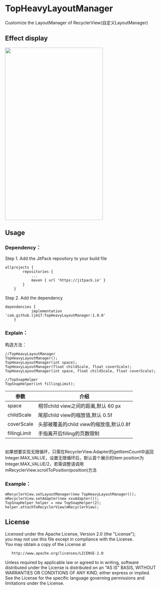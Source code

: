 # TopHeavyLayoutManager
Customize the LayoutManager of RecyclerView(自定义LayoutManager)
## Effect display
<img width="320" height="564" src="https://github.com/ljm17/TopHeavyLayoutManager/raw/master/images/display.gif"/><br/>
## Usage
### Dependency：
Step 1. Add the JitPack repository to your build file

```
allprojects {
		repositories {
			...
			maven { url 'https://jitpack.io' }
		}
	}
```

Step 2. Add the dependency

```
dependencies {
	        implementation 'com.github.ljm17:TopHeavyLayoutManager:1.0.0'
	}
```

### Explain：
构造方法：<br/>
```
//TopHeavyLayoutManager
TopHeavyLayoutManager();
TopHeavyLayoutManager(int space);
TopHeavyLayoutManager(float childScale, float coverScale);
TopHeavyLayoutManager(int space, float childScale, float coverScale);

//TopSnapHelper
TopSnapHelper(int fillingLimit);
```

参数|介绍
-|-
space|相邻child view之间的距离,默认 60 px|
childScale|尾部child view的缩放值,默认 0.5f|
coverScale|头部被覆盖的child view的缩放值,默认0.8f|
fillingLimit|手指离开后filling的页数限制|

<br/>
如果想要实现无限循环，只需在RecyclerView.Adapter的getItemCount中返回Integer.MAX_VALUE，设置无限循环后，默认首个展示的item position为Integer.MAX_VALUE/2，若需调整请调用mRecyclerView.scrollToPosition(position)方法

### Example：
```
mRecyclerView.setLayoutManager(new TopHeavyLayoutManager());
mRecyclerView.setAdapter(new xxxAdapter());
TopSnapHelper helper = new TopSnapHelper(2);
helper.attachToRecyclerView(mRecyclerView);
```

## License
Licensed under the Apache License, Version 2.0 (the "License");<br/>
   you may not use this file except in compliance with the License.<br/>
   You may obtain a copy of the License at

       http://www.apache.org/licenses/LICENSE-2.0

   Unless required by applicable law or agreed to in writing, software
   distributed under the License is distributed on an "AS IS" BASIS,
   WITHOUT WARRANTIES OR CONDITIONS OF ANY KIND, either express or implied.<br/>
   See the License for the specific language governing permissions and
   limitations under the License.
